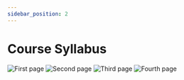 ```yaml
---
sidebar_position: 2
---
```


# Course Syllabus

![First page](/img/01.jpg)
![Second page](/img/02.jpg)
![Third page](/img/03.jpg)
![Fourth page](/img/04.jpg)